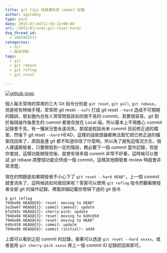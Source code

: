 ```yaml
---
title: git tips 找尋遺失的 commit 紀錄
author: appleboy
type: post
date: 2015-07-04T11:58:32+00:00
url: /2015/07/undo-git-reset-hard/
dsq_thread_id:
  - 3903961571
categories:
  - Git
  - 版本控制
tags:
  - git
  - git rebase
  - git reflog
  - git reset

---
```

[<img src="https://i0.wp.com/farm3.staticflickr.com/2238/13158675193_2892abac95_n.jpg?w=840&#038;ssl=1" alt="github-logo" data-recalc-dims="1" />][1]

個人每天常用的常用的三大 Git 指令分別是 `git reset`, `git pull`, `git rebase`，但是呢有時候手殘，常常把 git reset `--soft` 打成 git reset `--hard` 造成不可預期的錯誤，朋友圈內也有人常常問我該如何救不見的 commit，其實很容易，git 對於每隔操作後產生的 commit 都會存放在 Local 端，所以基本上不用擔心 commit 記錄會不見，有一種狀況會永遠消失，那就是假設尚未 commit 目前修正過的檔案，然後下 git reset `--hard` HEAD，這樣的話我想誰都無法幫忙把已修正過的檔案找回來了，原因是連 git 都不知道你改了什麼啊。所以為了避免這情況方生，個人建議開發者，只要開發到一定的階段，務必要下一個 commit 當作記錄，但是你會說，這樣功能開發完後，就會有很多個 commit 非常不好看，這時候可以嘗試 git rebase 將整個功能合併成一個 commit，這樣其他開發者 review 時就會非常清楚。

現在的問題是如果開發者不小心下了 `git reset --hard HEAD^`，上一個 commit 就會消失了，這時候該如何救回來呢？答案可以使用 `git reflog` 指令然觀看開發者全部 git 的操作記錄，裡面詳細記載你曾經下過的 git 指令

<pre><code class="language-bash">$ git reflog
794be8b HEAD@{0}: reset: moving to HEAD^
5e2be6f HEAD@{1}: commit (amend): update
bfa593c HEAD@{2}: cherry-pick: update
794be8b HEAD@{3}: reset: moving to 649c658
794be8b HEAD@{4}: reset: moving to HEAD^
649c658 HEAD@{5}: commit: update
794be8b HEAD@{6}: commit (initial): addd</code></pre>

上面可以看到之前 commit 的記錄，接著可以透過 `git reset --hard xxxxx`，或者是用 `git cherry-pick xxxxx` 將上一個 commit ID 記錄抓回來即可。

 [1]: https://www.flickr.com/photos/appleboy/13158675193/ "github-logo by appleboy46, on Flickr"
